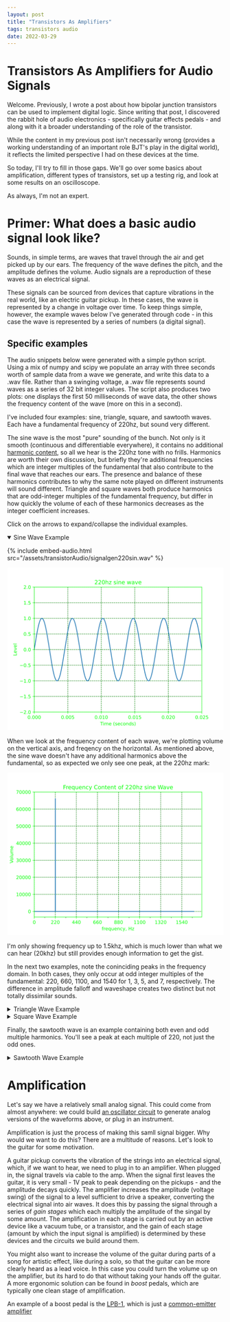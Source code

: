 ```yaml
---
layout: post
title: "Transistors As Amplifiers"
tags: transistors audio
date: 2022-03-29
---
```


# Transistors As Amplifiers for Audio Signals

Welcome. Previously, I wrote a post about how bipolar junction transistors can be used to implement digital logic. Since writing that post, I discovered the rabbit hole of audio electronics - specifically guitar effects pedals - and along with it a broader understanding of the role of the transistor.

While the content in my previous post isn't necessarily wrong (provides a working understanding of an important role BJT's play in the digital world), it reflects the limited perspective I had on these devices at the time. 

So today, I'll try to fill in those gaps. We'll go over some basics about amplification, different types of transistors, set up a testing rig, and look at some results on an oscilloscope.

As always, I'm not an expert.




# Primer: What does a basic audio signal look like?

Sounds, in simple terms, are waves that travel through the air and get picked up by our ears. The frequency of the wave defines the pitch, and the amplitude defines the volume. Audio signals are a reproduction of these waves as an electrical signal. 

These signals can be sourced from devices that capture vibrations in the real world, like an electric guitar pickup. In these cases, the wave is represented by a change in voltage over time. To keep things simple, however, the example waves below I've generated through code - in this case the wave is represented by a series of numbers (a digital signal). 


## Specific examples

The audio snippets below were generated with a simple python script. Using a mix of numpy and scipy we populate an array with three seconds worth of sample data from a wave we generate, and write this data to a .wav file. Rather than a swinging voltage, a .wav file represents sound waves as a series of 32 bit integer values. The script also produces two plots: one displays the first 50 milliseconds of wave data, the other shows the frequency content of the wave (more on this in a second). 

I've included four examples: sine, triangle, square, and sawtooth waves. Each have a fundamental frequency of 220hz, but sound very different. 

The sine wave is the most "pure" sounding of the bunch. Not only is it smooth (continuous and differentiable everywhere), it contains no additional [harmonic content](https://en.wikipedia.org/wiki/Harmonic), so all we hear is the 220hz tone with no frills. Harmonics are worth their own discussion, but briefly they're additional frequencies which are integer multiples of the fundamental that also contribute to the final wave that reaches our ears. The presence and balance of these harmonics contributes to why the same note played on different instruments will sound different. Triangle and square waves both produce harmonics that are odd-integer multiples of the fundamental frequency, but differ in how quickly the volume of each of these harmonics decreases as the integer coefficient increases. 

Click on the arrows to expand/collapse the individual examples.

<details open>
<summary>Sine Wave Example</summary>

{% include embed-audio.html src="/assets/transistorAudio/signalgen220sin.wav" %}

<img src="/assets/transistorAudio/220sine.svg">

 When we look at the frequency content of each wave, we're plotting volume on the vertical axis, and freqency on the horizontal. As mentioned above, the sine wave doesn't have any additional harmonics above the fundamental, so as expected we only see one peak, at the 220hz mark:

<img src="/assets/transistorAudio/fft220sine.svg">

I'm only showing frequency up to 1.5khz, which is much lower than what we can hear (20khz) but still provides enough information to get the gist. 

</details>


In the next two examples, note the coninciding peaks in the frequency domain. In both cases, they only occur at odd integer multiples of the fundamental: 220, 660, 1100, and 1540 for 1, 3, 5, and 7, respectively. The difference in amplitude falloff and waveshape creates two distinct but not totally dissimilar sounds. 


<details>
<summary>Triangle Wave Example</summary>

{% include embed-audio.html src="/assets/transistorAudio/signalgen220triangle.wav" %}

<img src="/assets/transistorAudio/220triangle.svg">
<img src="/assets/transistorAudio/fft220triangle.svg">

</details>

<details>
<summary>Square Wave Example</summary>

{% include embed-audio.html src="/assets/transistorAudio/signalgen220square.wav" %}

<img src="/assets/transistorAudio/220square.svg">
<img src="/assets/transistorAudio/fft220square.svg">

</details>


Finally, the sawtooth wave is an example containing both even and odd multiple harmonics. You'll see a peak at each multiple of 220, not just the odd ones. 


<details>
<summary>Sawtooth Wave Example</summary>

{% include embed-audio.html src="/assets/transistorAudio/signalgen220sawtooth.wav" %}

<img src="/assets/transistorAudio/220sawtooth.svg">
<img src="/assets/transistorAudio/fft220sawtooth.svg">

</details>



# Amplification

Let's say we have a relatively small analog signal. This could come from almost anywhere: we could build [an oscillator circuit](https://sagittronics.wordpress.com/2019/09/21/yu-synth-vco-exploring-a-much-simpler-sawtooth-oscillator/) to generate analog versions of the waveforms above, or plug in an instrument. 

Amplification is just the process of making this samll signal bigger. Why would we want to do this? There are a multitude of reasons. Let's look to the guitar for some motivation.

A guitar pickup converts the vibration of the strings into an electrical signal, which, if we want to hear, we need to plug in to an amplifier. When plugged in, the signal travels via cable to the amp. When the signal first leaves the guitar, it is very small - 1V peak to peak depending on the pickups - and the amplitude decays quickly. The amplifier increases the amplitude (voltage swing) of the signal to a level sufficient to drive a speaker, converting the electrical signal into air waves. It does this by passing the signal through a series of *gain stages* which each multiply the amplitude of the singal by some amount. The amplification in each stage is carried out by an active device like a vacuum tube, or a transistor, and the gain of each stage (amount by which the input signal is amplified) is determined by these devices and the circuits we build around them. 

You might also want to increase the volume of the guitar during parts of a song for artistic effect, like during a solo, so that the guitar can be more clearly heard as a lead voice. In this case you could turn the volume up on the amplifier, but its hard to do that without taking your hands off the guitar. A more ergonomic solution can be found in *boost* pedals, which are typically one clean stage of amplification. 

An example of a boost pedal is the [LPB-1](http://beavisaudio.com/schematics/Electro-Harmonix-LPB-1-Schematic.htm), which is just a [common-emitter amplifier](https://en.wikipedia.org/wiki/Common_emitter) 
